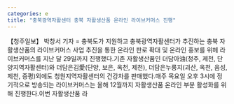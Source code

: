 ```yaml
---
categories: e
title: "충북광역자활센터 충북 자활생산품 온라인 라이브커머스 진행"
---
```

【청주일보】 박창서 기자 = 충북도가 지원하고 충북광역자활센터가 추진하는 충북 자활생산품의 라이브커머스 사업 추진을 통한 온라인 판로 확대 및 온라인 홍보를 위헤 라이브커머스를 지난 달 29일까지 진행했다.기존 자활생산품인 더담아油(청주, 제천, 단양지역자활센터)와 더담은김愛(단양, 보은, 옥천, 제천), 더담은누룽지(괴산, 옥천, 음성, 제천, 증평)외에도 청원지역자활센터의 건강차를 판매했다.매주 목요일 오후 3시에 정기적으로 방송되는 라이브커머스는 올해 12월까지 자활생산품 온라인 부분 활성화를 위해 진행한다.이번 자활생산품 라